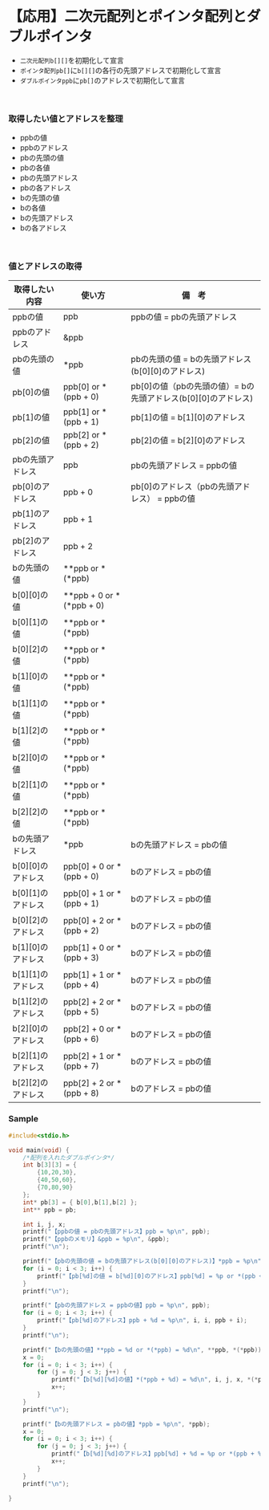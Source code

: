 # 【応用】二次元配列とポインタ配列とダブルポインタ
- `二次元配列b[][]`を初期化して宣言
- `ポインタ配列pb[]`に`b[][]`の各行の先頭アドレスで初期化して宣言
- `ダブルポインタppb`に`pb[]`のアドレスで初期化して宣言
　　
<br>  
  
### 取得したい値とアドレスを整理
- ppbの値
- ppbのアドレス
- pbの先頭の値
- pbの各値
- pbの先頭アドレス
- pbの各アドレス
- bの先頭の値
- bの各値
- bの先頭アドレス
- bの各アドレス
　　
<br>  
  
### 値とアドレスの取得
| 取得したい内容 | 使い方 | 備　考 |  
| --- | --- | --- |  
| ppbの値 | ppb | ppbの値 = pbの先頭アドレス |  
| ppbのアドレス | &ppb |  |  
| pbの先頭の値 | *ppb | pbの先頭の値 = bの先頭アドレス(b[0][0]のアドレス) |  
| pb[0]の値 | ppb[0] or *(ppb + 0) | pb[0]の値（pbの先頭の値）= bの先頭アドレス(b[0][0]のアドレス) |  
| pb[1]の値 | ppb[1] or *(ppb + 1) | pb[1]の値 = b[1][0]のアドレス |  
| pb[2]の値 | ppb[2] or *(ppb + 2) | pb[2]の値 = b[2][0]のアドレス |  
| pbの先頭アドレス | ppb | pbの先頭アドレス = ppbの値 |   
| pb[0]のアドレス | ppb + 0 | pb[0]のアドレス（pbの先頭アドレス） = ppbの値 |  
| pb[1]のアドレス | ppb + 1 |  |  
| pb[2]のアドレス | ppb + 2 |  |  
| bの先頭の値 | **ppb or *(*ppb) |  |  
| b[0][0]の値 | **ppb + 0 or *(*ppb + 0)|  |  
| b[0][1]の値 | **ppb or *(*ppb) |  |  
| b[0][2]の値 | **ppb or *(*ppb) |  |  
| b[1][0]の値 | **ppb or *(*ppb) |  |  
| b[1][1]の値 | **ppb or *(*ppb) |  |  
| b[1][2]の値 | **ppb or *(*ppb) |  |  
| b[2][0]の値 | **ppb or *(*ppb) |  |  
| b[2][1]の値 | **ppb or *(*ppb) |  |  
| b[2][2]の値 | **ppb or *(*ppb) |  |  
| bの先頭アドレス | *ppb | bの先頭アドレス = pbの値 |    
| b[0][0]のアドレス | ppb[0] + 0 or *(ppb + 0) | bのアドレス = pbの値 |    
| b[0][1]のアドレス | ppb[0] + 1 or *(ppb + 1) | bのアドレス = pbの値 |    
| b[0][2]のアドレス | ppb[0] + 2 or *(ppb + 2) | bのアドレス = pbの値 |    
| b[1][0]のアドレス | ppb[1] + 0 or *(ppb + 3) | bのアドレス = pbの値 |    
| b[1][1]のアドレス | ppb[1] + 1 or *(ppb + 4) | bのアドレス = pbの値 |    
| b[1][2]のアドレス | ppb[2] + 2 or *(ppb + 5) | bのアドレス = pbの値 |    
| b[2][0]のアドレス | ppb[2] + 0 or *(ppb + 6) | bのアドレス = pbの値 |    
| b[2][1]のアドレス | ppb[2] + 1 or *(ppb + 7) | bのアドレス = pbの値 |    
| b[2][2]のアドレス | ppb[2] + 2 or *(ppb + 8) | bのアドレス = pbの値 |    

### Sample
```c
#include<stdio.h>

void main(void) {
	/*配列を入れたダブルポインタ*/
	int b[3][3] = {
		{10,20,30},
		{40,50,60},
		{70,80,90}
	};
	int* pb[3] = { b[0],b[1],b[2] };
	int** ppb = pb;

	int i, j, x;
	printf("【ppbの値 = pbの先頭アドレス】ppb = %p\n", ppb);
	printf("【ppbのメモリ】&ppb = %p\n", &ppb);
	printf("\n");

	printf("【pbの先頭の値 = bの先頭アドレス(b[0][0]のアドレス)】*ppb = %p\n", *ppb);
	for (i = 0; i < 3; i++) {
		printf("【pb[%d]の値 = b[%d][0]のアドレス】ppb[%d] = %p or *(ppb + %d) = %p\n", i, i, i, ppb[i], i, *(ppb + i));
	}
	printf("\n");

	printf("【pbの先頭アドレス = ppbの値】ppb = %p\n", ppb);
	for (i = 0; i < 3; i++) {
		printf("【pb[%d]のアドレス】ppb + %d = %p\n", i, i, ppb + i);
	}
	printf("\n");

	printf("【bの先頭の値】**ppb = %d or *(*ppb) = %d\n", **ppb, *(*ppb));
	x = 0;
	for (i = 0; i < 3; i++) {
		for (j = 0; j < 3; j++) {			
			printf("【b[%d][%d]の値】*(*ppb + %d) = %d\n", i, j, x, *(*ppb + x));
			x++;
		}
	}
	printf("\n");

	printf("【bの先頭アドレス = pbの値】*ppb = %p\n", *ppb);
	x = 0;
	for (i = 0; i < 3; i++) {
		for (j = 0; j < 3; j++) {
			printf("【b[%d][%d]のアドレス】ppb[%d] + %d = %p or *(ppb + %d) + %d = %p\n", i, j, i, j, ppb[i] + j, i, j, *(ppb + i) + j);
			x++;
		}
	}
	printf("\n");

}
```